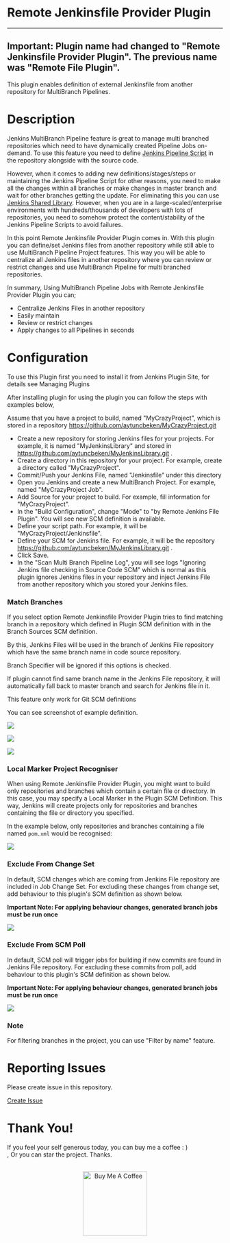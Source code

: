 Remote Jenkinsfile Provider Plugin 
==========================
---------------------------------------
**Important:** Plugin name had changed to "Remote Jenkinsfile Provider Plugin". 
The previous name was "Remote File Plugin".
---------------------------------------

This plugin enables definition of external Jenkinsfile from another repository for MultiBranch Pipelines.

# Description
Jenkins MultiBranch Pipeline feature is great to manage multi branched repositories which need to have
dynamically created Pipeline Jobs on-demand. To use this feature you need to define [Jenkins Pipeline Script](https://github.com/jenkinsci/workflow-plugin/blob/master/TUTORIAL.md#understanding-flow-scripts)
in the repository alongside with the source code. 

However, when it comes to adding new definitions/stages/steps or maintaining
the Jenkins Pipeline Script for other reasons, you need to make all the changes within all branches or make changes in master branch 
and wait for other branches getting the update. 
For eliminating this you can use [Jenkins Shared Library](https://jenkins.io/doc/book/pipeline/shared-libraries/).
However, when you are in a large-scaled/enterprise environments with hundreds/thousands of developers with lots of repositories,
you need to somehow protect the content/stability of the Jenkins Pipeline Scripts to avoid failures. 

In this point Remote Jenkinsfile Provider Plugin comes in. With this plugin you can define/set Jenkins files from another
repository while still able to use MultiBranch Pipeline Project features. This way you will be able to centralize all Jenkins files 
in another repository where you can review or restrict changes and use MultiBranch Pipeline for multi branched repositories.

In summary, Using MultiBranch Pipeline Jobs with Remote Jenkinsfile Provider Plugin you can;

- Centralize Jenkins Files in another repository
- Easily maintain
- Review or restrict changes
- Apply changes to all Pipelines in seconds

# Configuration

To use this Plugin first you need to install it from Jenkins Plugin Site, for details see Managing Plugins

After installing plugin for using the plugin you can follow the steps with examples below,

Assume that you have a project to build, named "MyCrazyProject", which is stored in a repository https://github.com/aytuncbeken/MyCrazyProject.git

- Create a new repository for storing Jenkins files for your projects. For example, it is named "MyJenkinsLibrary" and stored in https://github.com/aytuncbeken/MyJenkinsLibrary.git .
- Create a directory in this repository for your project. For example, create a directory called "MyCrazyProject".
- Commit/Push your Jenkins File, named "Jenkinsfile" under this directory
- Open you Jenkins and create a new MultiBranch Project. For example, named "MyCrazyProject Job".
- Add Source for your project to build. For example, fill information for "MyCrazyProject".
- In the "Build Configuration", change "Mode" to "by Remote Jenkins File Plugin". You will see new SCM definition is available.
- Define your script path. For example, it will be "MyCrazyProject/Jenkinsfile".
- Define your SCM for Jenkins file. For example, it will be the repository https://github.com/aytuncbeken/MyJenkinsLibrary.git .
- Click Save.
- In the "Scan Multi Branch Pipeline Log", you will see logs "Ignoring Jenkins file checking in Source Code SCM" which is normal as this plugin ignores Jenkins files in your repository and inject Jenkins File from another repository which you stored your Jenkins files.

### Match Branches

If you select option Remote Jenkinsfile Provider Plugin tries to find matching branch in a repository which defined in Plugin SCM definition with in the Branch Sources SCM definition.

By this, Jenkins Files will be used in the branch of Jenkins File repository which have the same branch name in code source repository.

Branch Specifier will be ignored if this options is checked.

If plugin cannot find same branch name in the Jenkins File repository, it will automatically fall back to master branch and search for Jenkins file in it.

This feature only work for Git SCM definitions

You can see screenshot of example definition.

![](images/multibranch-pipeline-definition-1.png)

![](images/multibranch-pipeline-definition-2.png)

![](images/multibranch-pipeline-definition-3.png)

### Local Marker Project Recogniser

When using Remote Jenkinsfile Provider Plugin, you might want to build only repositories and branches which contain a certain file or directory.
In this case, you may specify a Local Marker in the Plugin SCM Definition. This way, Jenkins will create projects only
for repositories and branches containing the file or directory you specified.

In the example below, only repositories and branches containing a file named `pom.xml` would be recognised:

![](images/multibranch-pipeline-local-file-1.png)

### Exclude From Change Set
In default, SCM changes which are coming from Jenkins File repository are included in Job Change Set. 
For excluding these changes from change set, add behaviour to this plugin's SCM definition as shown below.

**Important Note: For applying behaviour changes, generated branch jobs must be run once**

![](images/exclude-from-changeset.png)

### Exclude From SCM Poll
In default, SCM poll will trigger jobs for building if new commits are found in Jenkins File repository.
For excluding these commits from poll, add behaviour to this plugin's SCM definition as shown below.

**Important Note: For applying behaviour changes, generated branch jobs must be run once**

![](images/exclude-from-poll.png)

### Note

For filtering branches in the project, you can use "Filter by name" feature.

Reporting Issues
======
Please create issue in this repository.

[Create Issue](https://github.com/jenkinsci/remote-file-plugin/issues/new/choose)

Thank You!
=================
If you feel your self generous today, you can buy me a coffee : )
<br>
, Or you can star the project.
Thanks.
<br>
<br>
<div align="center">
    <a href="https://www.buymeacoffee.com/STiAsoy" target="_blank">
        <img src="https://cdn.buymeacoffee.com/buttons/default-black.png" width="150px" alt="Buy Me A Coffee" style="width: 150px !important">
    </a>
</div>